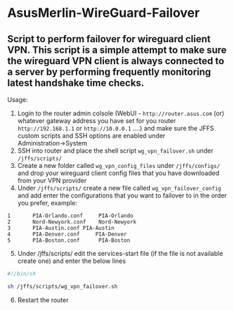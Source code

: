 # AsusMerlin-WireGuard-Failover

## Script to perform failover for wireguard client VPN. This script is a simple attempt to make sure the wireguard VPN client is always connected to a server by performing frequently monitoring latest handshake time checks.

Usage:

1. Login to the router admin colsole (WebUI - ```http://router.asus.com``` (or) whatever gateway address you have set for you router ```http://192.168.1.1``` or ```http://10.0.0.1``` ....) and make sure the JFFS custom scripts and SSH options are enabled under Administration&rarr;System
2. SSH into router and place the shell script ```wg_vpn_failover.sh``` under ```/jffs/scripts/```
3. Create a new folder called ```wg_vpn_config_files``` under ```/jffs/configs/``` and drop your wireguard client config files that you have downloaded from your VPN provider
4. Under ```/jffs/scripts/``` create a new file called ```wg_vpn_failover_config``` and add enter the configurations that you want to failover to in the order you prefer, example:
```
1       PIA-Orlando.conf     PIA-Orlando
2       Nord-Newyork.conf    Nord-Newyork
3       PIA-Austin.conf PIA-Austin
4       PIA-Denver.conf     PIA-Denver
5       PIA-Boston.conf      PIA-Boston
```
5. Under /jffs/scripts/ edit the services-start file (if the file is not available create one) and enter the below lines
``` sh
#!/bin/sh

sh /jffs/scripts/wg_vpn_failover.sh
```
6. Restart the router
